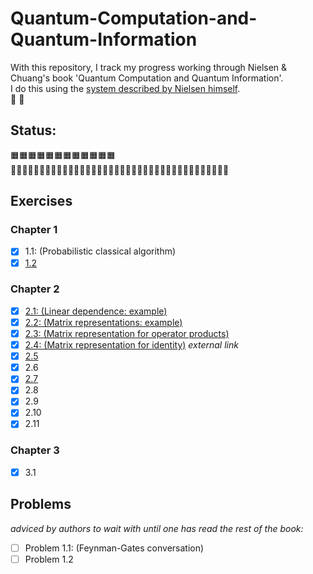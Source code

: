 # Quantum-Computation-and-Quantum-Information
With this repository, I track my progress working through Nielsen & Chuang's book 'Quantum Computation and Quantum Information'.                                     
I do this using the [system described by Nielsen himself](http://augmentingcognition.com/ltm.html).                                                                 
:milky_way:
:open_book:
## Status:
:orange_square::orange_square::orange_square::orange_square::orange_square::orange_square::orange_square::orange_square::orange_square::orange_square::orange_square::orange_square::black_square_button::black_square_button::black_square_button::black_square_button::black_square_button::black_square_button::black_square_button::black_square_button::black_square_button::black_square_button::black_square_button::black_square_button::black_square_button::black_square_button::black_square_button::black_square_button::black_square_button::black_square_button::black_square_button::black_square_button::black_square_button::black_square_button::black_square_button::black_square_button::black_square_button::black_square_button::black_square_button::black_square_button::black_square_button::black_square_button::black_square_button::black_square_button::black_square_button::black_square_button::black_square_button::black_square_button::black_square_button::black_square_button:

## Exercises
### Chapter 1 
- [x] 1.1: (Probabilistic classical algorithm)
- [x] [1.2](Ch1/ex1-2.md)
### Chapter 2
- [x] [2.1: (Linear dependence: example)](Ch2/ex2-1.md)
- [x] [2.2: (Matrix representations: example)](Ch2/ex2-2.md)
- [x] [2.3: (Matrix representation for operator products)](Ch2/ex2-3.md)
- [x] [2.4: (Matrix representation for identity)](https://quantumcomputing.stackexchange.com/questions/2487/nielsen-chuang-exercise-2-4-matrix-representation-for-identity) *external link*
- [x] [2.5](Ch2/ex2-5.md)
- [x] 2.6
- [x] [2.7](Ch2/ex2-7.md)
- [x] 2.8
- [x] 2.9
- [x] 2.10
- [x] 2.11

### Chapter 3
- [x] 3.1
## Problems
*adviced by authors to wait with until one has read the rest of the book:*
- [ ] Problem 1.1: (Feynman-Gates conversation)
- [ ] Problem 1.2 
